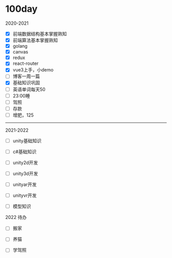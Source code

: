 # 100day

2020-2021

- [x] 前端数据结构基本掌握熟知
- [x] 前端算法基本掌握熟知
- [x] golang
- [x] canvas
- [x] redux
- [x] react-router
- [x] vue3上手，小demo
- [ ] 博客一周一篇
- [x] 基础知识巩固
- [ ] 英语单词每天50
- [ ] 23:00睡
- [ ] 驾照
- [ ] 存款
- [ ] 增肥，125

------

2021-2022

- [ ] unity基础知识
- [ ] c#基础知识
- [ ] unity2d开发
- [ ] unity3d开发
- [ ] unityar开发
- [ ] unityvr开发
- [ ] 模型知识



2022 待办

- [ ] 搬家
- [ ] 养猫
- [ ] 学驾照

